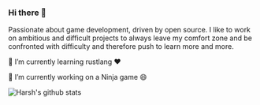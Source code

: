 ### Hi there 👋

Passionate about game development, driven by open source. I like to work on ambitious and difficult projects to always leave my comfort zone and be confronted with difficulty and therefore push to learn more and more. 

🌱 I’m currently learning rustlang ❤️

🔭 I’m currently working on a Ninja game 😄

![Harsh's github stats](https://github-readme-stats.vercel.app/api?username=Dumbeldor&show_icons=true)

<!--
**Dumbeldor/Dumbeldor** is a ✨ _special_ ✨ repository because its `README.md` (this file) appears on your GitHub profile.

Here are some ideas to get you started:

- 🔭 I’m currently working on ...
- 🌱 I’m currently learning ...
- 👯 I’m looking to collaborate on ...
- 🤔 I’m looking for help with ...
- 💬 Ask me about ...
- 📫 How to reach me: ...
- 😄 Pronouns: ...
- ⚡ Fun fact: ...
-->

